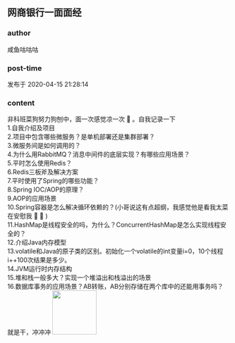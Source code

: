 ## 网商银行一面面经
### author 
咸鱼咕咕咕
### post-time 

发布于  2020-04-15 21:28:14
### content 
<div class="post-topic-des nc-post-content">
 <div>
  非科班菜狗努力狗刨中，面一次感觉凉一次
  <span>
   🤣
  </span>
  。自我记录一下
 </div>
 <div>
  <span>
   1.自我介绍及项目
  </span>
 </div>
 <div>
  <span>
   2.项目中包含哪些微服务？是单机部署还是集群部署？
  </span>
 </div>
 <div>
  <span>
   3.微服务间是如何调用的？
  </span>
 </div>
 <div>
  <span>
   4.为什么用RabbitMQ？消息中间件的底层实现？有哪些应用场景？
  </span>
 </div>
 <div>
  <span>
   5.平时怎么使用Redis？
  </span>
 </div>
 <div>
  <span>
   6.Redis三板斧及解决方案
  </span>
 </div>
 <div>
  <span>
   7.平时使用了Spring的哪些功能？
  </span>
 </div>
 <div>
  <span>
   8.Spring IOC/AOP的原理？
  </span>
 </div>
 <div>
  <span>
   9.AOP的应用场景
  </span>
 </div>
 <div>
  <span>
   10.Spring容器是怎么解决循环依赖的？(小哥说这有点超纲，我感觉他是看我太菜在安慰我
   <span>
    🤣
   </span>
   <span>
    🤣
   </span>
   )
  </span>
 </div>
 <div>
  <span>
   11.HashMap是线程安全的吗，为什么？ConcurrentHashMap是怎么实现线程安全的？
  </span>
 </div>
 <div>
  <span>
   12.介绍Java内存模型
  </span>
 </div>
 <div>
  <span>
   13.volatile和Java的原子类的区别。初始化一个volatile的int变量i=0，10个线程i++100次结果是多少。
  </span>
 </div>
 <div>
  <span>
   14.JVM运行时内存结构
  </span>
 </div>
 <div>
  <span>
   15.堆和栈一般多大？实现一个堆溢出和栈溢出的场景
  </span>
 </div>
 <div>
  <span>
   16.数据库事务的应用场景？AB转账，AB分别存储在两个库中的还能用事务吗？
  </span>
 </div>
 <div>
  <span>
   就是干，冲冲冲
   <img data-card-emoji="[发怒]" height="100px" src="https://uploadfiles.nowcoder.com/images/20191018/468200_1571397322541_8266E4BFEDA1BD42D8F9794EB4EA0A13" width="100px"/>
  </span>
 </div>
</div>
